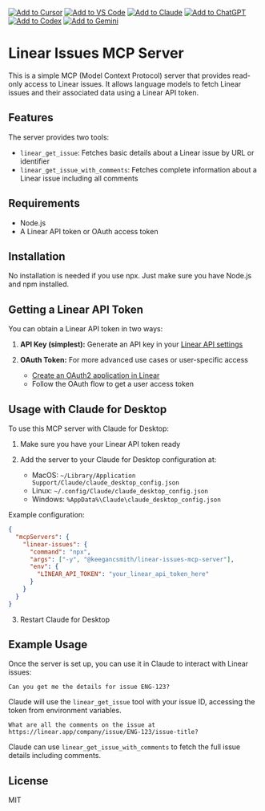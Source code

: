 [![Add to Cursor](https://fastmcp.me/badges/cursor_dark.svg)](https://fastmcp.me/MCP/Details/659/linear-issues)
[![Add to VS Code](https://fastmcp.me/badges/vscode_dark.svg)](https://fastmcp.me/MCP/Details/659/linear-issues)
[![Add to Claude](https://fastmcp.me/badges/claude_dark.svg)](https://fastmcp.me/MCP/Details/659/linear-issues)
[![Add to ChatGPT](https://fastmcp.me/badges/chatgpt_dark.svg)](https://fastmcp.me/MCP/Details/659/linear-issues)
[![Add to Codex](https://fastmcp.me/badges/codex_dark.svg)](https://fastmcp.me/MCP/Details/659/linear-issues)
[![Add to Gemini](https://fastmcp.me/badges/gemini_dark.svg)](https://fastmcp.me/MCP/Details/659/linear-issues)

# Linear Issues MCP Server

This is a simple MCP (Model Context Protocol) server that provides read-only access to Linear issues. It allows language models to fetch Linear issues and their associated data using a Linear API token.

## Features

The server provides two tools:

- `linear_get_issue`: Fetches basic details about a Linear issue by URL or identifier
- `linear_get_issue_with_comments`: Fetches complete information about a Linear issue including all comments

## Requirements

- Node.js
- A Linear API token or OAuth access token

## Installation

No installation is needed if you use npx. Just make sure you have Node.js and npm installed.

## Getting a Linear API Token

You can obtain a Linear API token in two ways:

1. **API Key (simplest):** Generate an API key in your [Linear API settings](https://linear.app/settings/api)

2. **OAuth Token:** For more advanced use cases or user-specific access
   - [Create an OAuth2 application in Linear](https://linear.app/settings/api/applications/new)
   - Follow the OAuth flow to get a user access token

## Usage with Claude for Desktop

To use this MCP server with Claude for Desktop:

1. Make sure you have your Linear API token ready
2. Add the server to your Claude for Desktop configuration at:

   - MacOS: `~/Library/Application Support/Claude/claude_desktop_config.json`
   - Linux: `~/.config/Claude/claude_desktop_config.json`
   - Windows: `%AppData%\Claude\claude_desktop_config.json`

Example configuration:

```json
{
  "mcpServers": {
    "linear-issues": {
      "command": "npx",
      "args": ["-y", "@keegancsmith/linear-issues-mcp-server"],
      "env": {
        "LINEAR_API_TOKEN": "your_linear_api_token_here"
      }
    }
  }
}
```

3. Restart Claude for Desktop

## Example Usage

Once the server is set up, you can use it in Claude to interact with Linear issues:

```
Can you get me the details for issue ENG-123?
```

Claude will use the `linear_get_issue` tool with your issue ID, accessing the token from environment variables.

```
What are all the comments on the issue at https://linear.app/company/issue/ENG-123/issue-title?
```

Claude can use `linear_get_issue_with_comments` to fetch the full issue details including comments.

## License

MIT
